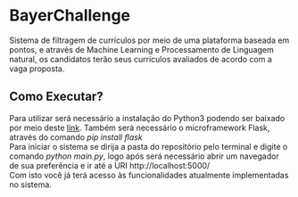 # BayerChallenge
Sistema de filtragem de currículos por meio de uma plataforma baseada em pontos, 
e através de Machine Learning e Processamento de Linguagem natural, os candidatos 
terão seus currículos avaliados de acordo com a vaga proposta.

<h2> Como Executar? </h2>
Para utilizar será necessário a instalação do Python3 
podendo ser baixado por meio deste <a href="https://www.python.org/downloads/">link</a>.
Também será necessário o microframework Flask, através do comando <i>pip install flask</i>
<br>
Para iniciar o sistema se dirija a pasta do repositório pelo terminal e digite o comando <i>python main.py</i>,
logo após será necessário abrir um navegador de sua preferência e ir até a URI http://localhost:5000/<br>
Com isto você já terá acesso às funcionalidades atualmente implementadas no sistema.
